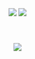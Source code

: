 <div align="center">
    <img src="https://capsule-render.vercel.app/api?type=egg&color=Black&height=210">
    <img src="https://capsule-render.vercel.app/api?type=venom&height=200&text=Expect%20the%20unexpected!&fontSize=45&color=0:6E1D0C,100&fontColor=D7D7D7">
</div><br><br><br>
<div align= "center"> 
<img src="https://github-readme-stats.vercel.app/api?username=kijmane&bg_color=180,3D444D,f0dbdb&title_color=6e1d0c&text_color=6e1d0c"/>  
</div> 
